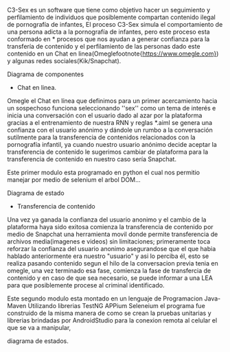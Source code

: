 C3-Sex es un software que tiene como objetivo hacer un seguimiento y perfilamiento de individuos que posiblemente compartan contenido ilegal de  pornografía de infantes,
El proceso C3-Sex simula el comportamiento de una persona adicta a la pornografía de infantes, pero este proceso esta conformado en * procesos que nos ayudan
a generar confianza para la transfería de contenido y el perfilamiento de las personas dado este contenido en un Chat en linea(Omeglefootnote{https://www.omegle.com}) y algunas redes sociales(Kik/Snapchat).


Diagrama de componentes



* Chat en linea.

Omegle el Chat en línea que definimos para un primer acercamiento hacia un sospechoso funciona 
seleccionando ''sex'' como un tema de  interés e inicia una conversación con el usuario dado al azar por la plataforma gracias a el entrenamiento de nuestra RNN y reglas *.aiml se genera una confianza con el usuario anónimo y dándole un rumbo a la conversación  sutilmente para la transferencia de contenidos relacionados con la pornografía infantil, ya cuando nuestro usuario anónimo decide  aceptar la transferencia de contenido le sugerimos cambiar de plataforma para la transferencia de contenido en nuestro caso sería Snapchat.

Este primer modulo esta programado en python el cual nos permitio manejar por medio de selenium el arbol
DOM...

Diagrama de estado


* Transferencia de contenido

Una vez ya ganada la confianza del usuario anonimo y el cambio de la plataforma haya sido exitosa comienza
la transferencia de contenido por medio de Snapchat una herramienta movil donde permite transferencia de archivos
media(imagenes e videos) sin limitaciones; primeramente toca reforzar la confianza del usuario anonimo asegurandose
que el que habia hablado anteriormente era nuestro "usuario" y asi lo perciba él, esto se realiza pasando contenido
segun el hilo de la conversacion previa tenia en omegle, una vez terminado esa fase, comienza la fase de transfercia 
de contenido y en caso de que sea necesario, se puede informar a una LEA para que posiblemente procese al criminal 
identificado.

Este segundo modulo esta montado en un lenguaje de Programacion Java-Maven Utilizando librerias TestNG APPium Seleneium el programa fue construido de la misma manera de como se crean la pruebas unitarias y librerias brindadas por AndroidStudio
para la conexion remota al celular el que se va a manipular, 





diagrama de estados.



 



